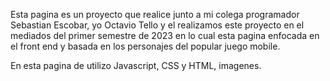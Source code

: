 Esta pagina es un proyecto que realice junto a mi colega programador Sebastian Escobar, yo Octavio Tello y el realizamos este proyecto en el mediados del
primer semestre de 2023 en lo cual esta pagina enfocada en el front end y basada en los personajes del popular juego mobile.

En esta pagina de utilizo Javascript, CSS y HTML, imagenes.


